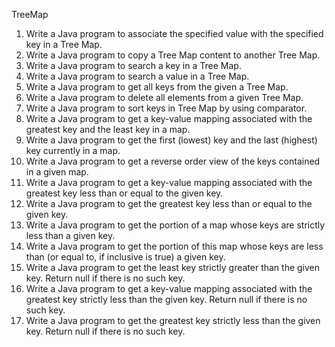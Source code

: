 TreeMap

1. Write a Java program to associate the specified value with the specified key in a Tree Map.
2. Write a Java program to copy a Tree Map content to another Tree Map.
3. Write a Java program to search a key in a Tree Map.
4. Write a Java program to search a value in a Tree Map.
5. Write a Java program to get all keys from the given a Tree Map.
6. Write a Java program to delete all elements from a given Tree Map.
7. Write a Java program to sort keys in Tree Map by using comparator.
8. Write a Java program to get a key-value mapping associated with the greatest key and the least key in a map.
9. Write a Java program to get the first (lowest) key and the last (highest) key currently in a map.
10. Write a Java program to get a reverse order view of the keys contained in a given map.
11. Write a Java program to get a key-value mapping associated with the greatest key less than or equal to the given
    key.
12. Write a Java program to get the greatest key less than or equal to the given key.
13. Write a Java program to get the portion of a map whose keys are strictly less than a given key.
14. Write a Java program to get the portion of this map whose keys are less than (or equal to, if inclusive is true) a
    given key.
15. Write a Java program to get the least key strictly greater than the given key. Return null if there is no such key.
16. Write a Java program to get a key-value mapping associated with the greatest key strictly less than the given key.
    Return null if there is no such key.
17. Write a Java program to get the greatest key strictly less than the given key. Return null if there is no such key. 